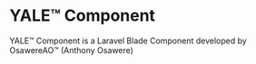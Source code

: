 # YALE™ Component
YALE™ Component is a Laravel Blade Component developed by OsawereAO™ (Anthony Osawere)
